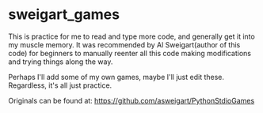 # sweigart_games

This is practice for me to read and type more code, and generally get it 
into my muscle memory. It was recommended by Al Sweigart(author of this
code) for beginners to manually reenter all this code making modifications
and trying things along the way.

Perhaps I'll add some of my own games, maybe I'll just edit these.
Regardless, it's all just practice.

Originals can be found at:
https://github.com/asweigart/PythonStdioGames
